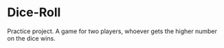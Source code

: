 # Dice-Roll
Practice project. A game for two players, whoever gets the higher number on the dice wins.
